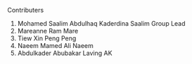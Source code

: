 
Contributers

1.	Mohamed Saalim Abdulhaq Kaderdina	Saalim Group Lead
2.	Mareanne Ram	Mare
3.	Tiew Xin Peng	Peng
4.	Naeem Mamed Ali	Naeem
5.	Abdulkader Abubakar Laving	AK
